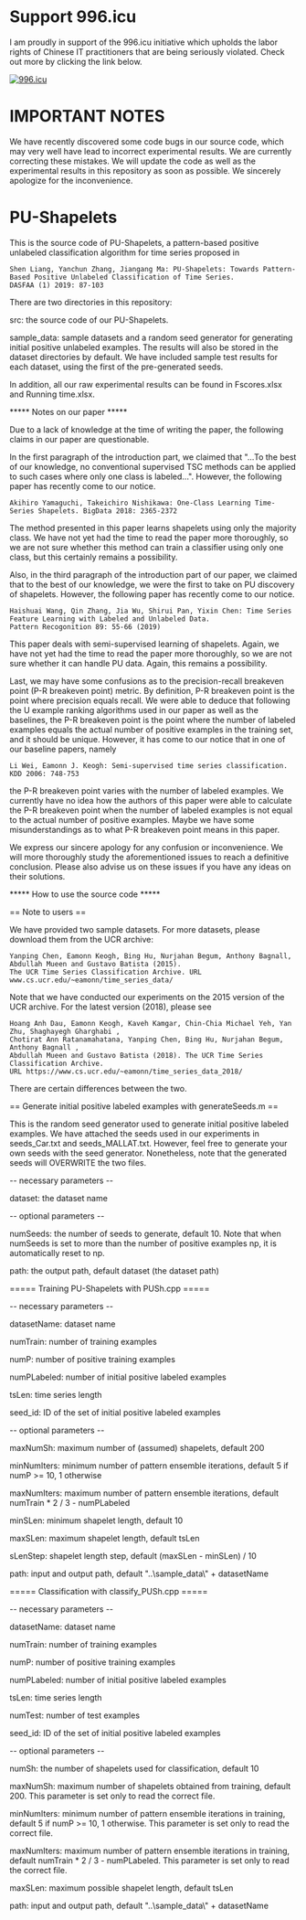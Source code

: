 # Support 996.icu
I am proudly in support of the 996.icu initiative which upholds the labor rights of Chinese IT practitioners that are being seriously violated. Check out more by clicking the link below.

<a href="https://996.icu"><img src="https://img.shields.io/badge/link-996.icu-red.svg" alt="996.icu" /></a>

# IMPORTANT NOTES
We have recently discovered some code bugs in our source code, which may very well have lead to incorrect experimental results. We are currently correcting these mistakes. We will update the code as well as the experimental results in this repository as soon as possible. We sincerely apologize for the inconvenience.

# PU-Shapelets
This is the source code of PU-Shapelets, a pattern-based positive unlabeled classification algorithm for time series proposed in

	Shen Liang, Yanchun Zhang, Jiangang Ma: PU-Shapelets: Towards Pattern-Based Positive Unlabeled Classification of Time Series.
	DASFAA (1) 2019: 87-103


There are two directories in this repository:

src: the source code of our PU-Shapelets.

sample_data: sample datasets and a random seed generator for generating initial positive unlabeled examples. The results will also be stored in the dataset directories by default. We have included sample test results for each dataset, using the first of the pre-generated seeds.

In addition, all our raw experimental results can be found in Fscores.xlsx and Running time.xlsx.

***** Notes on our paper *****

Due to a lack of knowledge at the time of writing the paper, the following claims in our paper are questionable.

In the first paragraph of the introduction part, we claimed that "...To the best of our knowledge, no conventional
supervised TSC methods can be applied to such cases where only one class is labeled...". However, the following paper has recently come to our notice.

	Akihiro Yamaguchi, Takeichiro Nishikawa: One-Class Learning Time-Series Shapelets. BigData 2018: 2365-2372

The method presented in this paper learns shapelets using only the majority class. We have not yet had the time to read the paper more thoroughly, so we are not sure whether this method can train a classifier using only one class, but this certainly remains a possibility.

Also, in the third paragraph of the introduction part of our paper, we claimed that to the best of our knowledge, we were the first to take on PU discovery of shapelets. However, the following paper has recently come to our notice.

	Haishuai Wang, Qin Zhang, Jia Wu, Shirui Pan, Yixin Chen: Time Series Feature Learning with Labeled and Unlabeled Data.
	Pattern Recogonition 89: 55-66 (2019)
	
This paper deals with semi-supervised learning of shapelets. Again, we have not yet had the time to read the paper more thoroughly, so we are not sure whether it can handle PU data. Again, this remains a possibility. 

Last, we may have some confusions as to the precision-recall breakeven point (P-R breakeven point) metric. By definition, P-R breakeven point is the point where precision equals recall. We were able to deduce that following the U example ranking algorithms used in our paper as well as the baselines, the P-R breakeven point is the point where the number of labeled examples equals the actual number of positive examples in the training set, and it should be unique. However, it has come to our notice that in one of our baseline papers, namely

	Li Wei, Eamonn J. Keogh: Semi-supervised time series classification. KDD 2006: 748-753

the P-R breakeven point varies with the number of labeled examples. We currently have no idea how the authors of this paper were able to calculate the P-R breakeven point when the number of labeled examples is not equal to the actual number of positive examples. Maybe we have some misunderstandings as to what P-R breakeven point means in this paper.

We express our sincere apology for any confusion or inconvenience. We will more thoroughly study the aforementioned issues to reach a definitive conclusion. Please also advise us on these issues if you have any ideas on their solutions.


***** How to use the source code *****

== Note to users ==

We have provided two sample datasets. For more datasets, please download them from the UCR archive:

	Yanping Chen, Eamonn Keogh, Bing Hu, Nurjahan Begum, Anthony Bagnall, Abdullah Mueen and Gustavo Batista (2015). 
	The UCR Time Series Classification Archive. URL www.cs.ucr.edu/~eamonn/time_series_data/

Note that we have conducted our experiments on the 2015 version of the UCR archive. For the latest version (2018), please see

	Hoang Anh Dau, Eamonn Keogh, Kaveh Kamgar, Chin-Chia Michael Yeh, Yan Zhu, Shaghayegh Gharghabi , 
	Chotirat Ann Ratanamahatana, Yanping Chen, Bing Hu, Nurjahan Begum, Anthony Bagnall , 
	Abdullah Mueen and Gustavo Batista (2018). The UCR Time Series Classification Archive. 
	URL https://www.cs.ucr.edu/~eamonn/time_series_data_2018/
	
There are certain differences between the two.

== Generate initial positive labeled examples with generateSeeds.m ==

This is the random seed generator used to generate initial positive labeled examples.
We have attached the seeds used in our experiments in seeds_Car.txt and seeds_MALLAT.txt.
However, feel free to generate your own seeds with the seed generator. 
Nonetheless, note that the generated seeds will OVERWRITE the two files.

-- necessary parameters --

dataset: the dataset name

-- optional parameters --

numSeeds: the number of seeds to generate, default 10. Note that when numSeeds is set to more than the number of positive examples np, it is automatically reset to np.

path: the output path, default dataset (the dataset path)

===== Training PU-Shapelets with PUSh.cpp =====

-- necessary parameters --

datasetName: dataset name

numTrain: number of training examples

numP: number of positive training examples

numPLabeled: number of initial positive labeled examples

tsLen: time series length

seed_id: ID of the set of initial positive labeled examples

-- optional parameters --

maxNumSh: maximum number of (assumed) shapelets, default 200

minNumIters: minimum number of pattern ensemble iterations, default 5 if numP >= 10, 1 otherwise

maxNumIters: maximum number of pattern ensemble iterations, default numTrain * 2 / 3 - numPLabeled

minSLen: minimum shapelet length, default 10

maxSLen: maximum shapelet length, default tsLen

sLenStep: shapelet length step, default (maxSLen - minSLen) / 10

path: input and output path, default "..\\sample_data\\" + datasetName

===== Classification with classify_PUSh.cpp =====

-- necessary parameters --

datasetName: dataset name

numTrain: number of training examples

numP: number of positive training examples

numPLabeled: number of initial positive labeled examples

tsLen: time series length

numTest: number of test examples

seed_id: ID of the set of initial positive labeled examples

-- optional parameters --

numSh: the number of shapelets used for classification, default 10

maxNumSh: maximum number of shapelets obtained from training, default 200. This parameter is set only to read the correct file.

minNumIters: minimum number of pattern ensemble iterations in training, default 5 if numP >= 10, 1 otherwise. This parameter is set only to read the correct file.

maxNumIters: maximum number of pattern ensemble iterations in training, default numTrain * 2 / 3 - numPLabeled. This parameter is set only to read the correct file.

maxSLen: maximum possible shapelet length, default tsLen

path: input and output path, default "..\\sample_data\\" + datasetName

